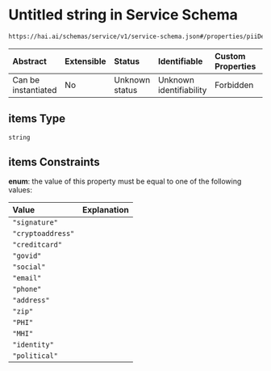 # Untitled string in Service Schema

```txt
https://hai.ai/schemas/service/v1/service-schema.json#/properties/piiDesired/items
```



| Abstract            | Extensible | Status         | Identifiable            | Custom Properties | Additional Properties | Access Restrictions | Defined In                                                                                              |
| :------------------ | :--------- | :------------- | :---------------------- | :---------------- | :-------------------- | :------------------ | :------------------------------------------------------------------------------------------------------ |
| Can be instantiated | No         | Unknown status | Unknown identifiability | Forbidden         | Allowed               | none                | [service.schema.json\*](../../schemas/components/service/v1/service.schema.json "open original schema") |

## items Type

`string`

## items Constraints

**enum**: the value of this property must be equal to one of the following values:

| Value             | Explanation |
| :---------------- | :---------- |
| `"signature"`     |             |
| `"cryptoaddress"` |             |
| `"creditcard"`    |             |
| `"govid"`         |             |
| `"social"`        |             |
| `"email"`         |             |
| `"phone"`         |             |
| `"address"`       |             |
| `"zip"`           |             |
| `"PHI"`           |             |
| `"MHI"`           |             |
| `"identity"`      |             |
| `"political"`     |             |
